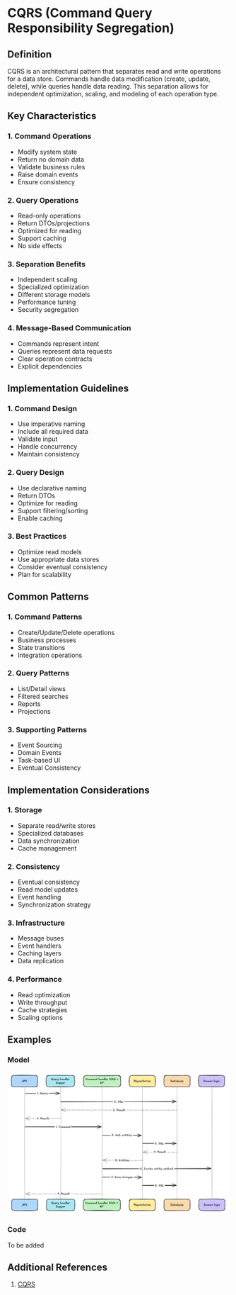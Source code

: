 # CQRS (Command Query Responsibility Segregation)

## Definition

CQRS is an architectural pattern that separates read and write operations for a data store. Commands handle data modification (create, update, delete), while queries handle data reading. This separation allows for independent optimization, scaling, and modeling of each operation type.

## Key Characteristics

### 1. Command Operations

- Modify system state
- Return no domain data
- Validate business rules
- Raise domain events
- Ensure consistency

### 2. Query Operations

- Read-only operations
- Return DTOs/projections
- Optimized for reading
- Support caching
- No side effects

### 3. Separation Benefits

- Independent scaling
- Specialized optimization
- Different storage models
- Performance tuning
- Security segregation

### 4. Message-Based Communication

- Commands represent intent
- Queries represent data requests
- Clear operation contracts
- Explicit dependencies

## Implementation Guidelines

### 1. Command Design

- Use imperative naming
- Include all required data
- Validate input
- Handle concurrency
- Maintain consistency

### 2. Query Design

- Use declarative naming
- Return DTOs
- Optimize for reading
- Support filtering/sorting
- Enable caching

### 3. Best Practices

- Optimize read models
- Use appropriate data stores
- Consider eventual consistency
- Plan for scalability

## Common Patterns

### 1. Command Patterns

- Create/Update/Delete operations
- Business processes
- State transitions
- Integration operations

### 2. Query Patterns

- List/Detail views
- Filtered searches
- Reports
- Projections

### 3. Supporting Patterns

- Event Sourcing
- Domain Events
- Task-based UI
- Eventual Consistency

## Implementation Considerations

### 1. Storage

- Separate read/write stores
- Specialized databases
- Data synchronization
- Cache management

### 2. Consistency

- Eventual consistency
- Read model updates
- Event handling
- Synchronization strategy

### 3. Infrastructure

- Message buses
- Event handlers
- Caching layers
- Data replication

### 4. Performance

- Read optimization
- Write throughput
- Cache strategies
- Scaling options

## Examples

### Model

![CQRS](/docs/images/cqrs.jpg)

### Code

To be added

## Additional References

1. [CQRS](https://martinfowler.com/bliki/CQRS.html)

